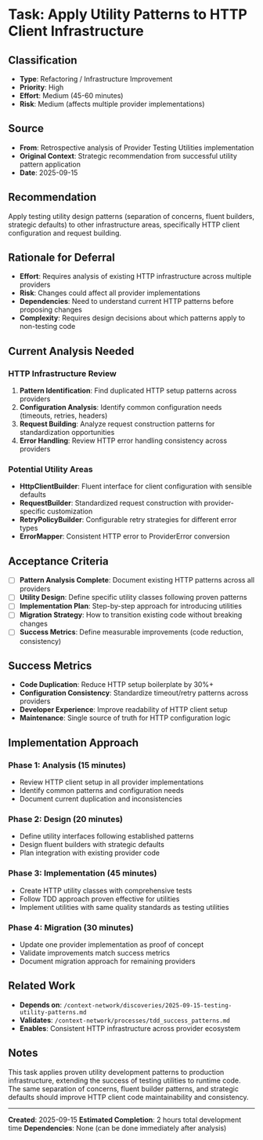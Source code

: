 # Task: Apply Utility Patterns to HTTP Client Infrastructure

## Classification
- **Type**: Refactoring / Infrastructure Improvement
- **Priority**: High
- **Effort**: Medium (45-60 minutes)
- **Risk**: Medium (affects multiple provider implementations)

## Source
- **From**: Retrospective analysis of Provider Testing Utilities implementation
- **Original Context**: Strategic recommendation from successful utility pattern application
- **Date**: 2025-09-15

## Recommendation
Apply testing utility design patterns (separation of concerns, fluent builders, strategic defaults) to other infrastructure areas, specifically HTTP client configuration and request building.

## Rationale for Deferral
- **Effort**: Requires analysis of existing HTTP infrastructure across multiple providers
- **Risk**: Changes could affect all provider implementations
- **Dependencies**: Need to understand current HTTP patterns before proposing changes
- **Complexity**: Requires design decisions about which patterns apply to non-testing code

## Current Analysis Needed

### HTTP Infrastructure Review
1. **Pattern Identification**: Find duplicated HTTP setup patterns across providers
2. **Configuration Analysis**: Identify common configuration needs (timeouts, retries, headers)
3. **Request Building**: Analyze request construction patterns for standardization opportunities
4. **Error Handling**: Review HTTP error handling consistency across providers

### Potential Utility Areas
- **HttpClientBuilder**: Fluent interface for client configuration with sensible defaults
- **RequestBuilder**: Standardized request construction with provider-specific customization
- **RetryPolicyBuilder**: Configurable retry strategies for different error types
- **ErrorMapper**: Consistent HTTP error to ProviderError conversion

## Acceptance Criteria
- [ ] **Pattern Analysis Complete**: Document existing HTTP patterns across all providers
- [ ] **Utility Design**: Define specific utility classes following proven patterns
- [ ] **Implementation Plan**: Step-by-step approach for introducing utilities
- [ ] **Migration Strategy**: How to transition existing code without breaking changes
- [ ] **Success Metrics**: Define measurable improvements (code reduction, consistency)

## Success Metrics
- **Code Duplication**: Reduce HTTP setup boilerplate by 30%+
- **Configuration Consistency**: Standardize timeout/retry patterns across providers
- **Developer Experience**: Improve readability of HTTP client setup
- **Maintenance**: Single source of truth for HTTP configuration logic

## Implementation Approach

### Phase 1: Analysis (15 minutes)
- Review HTTP client setup in all provider implementations
- Identify common patterns and configuration needs
- Document current duplication and inconsistencies

### Phase 2: Design (20 minutes)
- Define utility interfaces following established patterns
- Design fluent builders with strategic defaults
- Plan integration with existing provider code

### Phase 3: Implementation (45 minutes)
- Create HTTP utility classes with comprehensive tests
- Follow TDD approach proven effective for utilities
- Implement utilities with same quality standards as testing utilities

### Phase 4: Migration (30 minutes)
- Update one provider implementation as proof of concept
- Validate improvements match success metrics
- Document migration approach for remaining providers

## Related Work
- **Depends on**: `/context-network/discoveries/2025-09-15-testing-utility-patterns.md`
- **Validates**: `/context-network/processes/tdd_success_patterns.md`
- **Enables**: Consistent HTTP infrastructure across provider ecosystem

## Notes
This task applies proven utility development patterns to production infrastructure, extending the success of testing utilities to runtime code. The same separation of concerns, fluent builder patterns, and strategic defaults should improve HTTP client code maintainability and consistency.

---

**Created**: 2025-09-15
**Estimated Completion**: 2 hours total development time
**Dependencies**: None (can be done immediately after analysis)